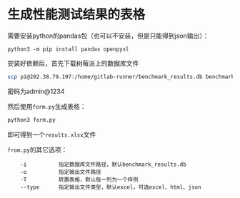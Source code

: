 # 生成性能测试结果的表格

需要安装python的pandas包（也可以不安装，但是只能得到json输出）：

```base
python3 -m pip install pandas openpyxl
```

安装好依赖后，首先下载树莓派上的数据库文件

```bash
scp pi@202.38.79.197:/home/gitlab-runner/benchmark_results.db benchmark_results.db
```

密码为admin@1234

然后使用`form.py`生成表格：

```bash
python3 form.py
```

即可得到一个`results.xlsx`文件

`from.py`的其它选项：

```
    -i          指定数据库文件路径，默认benchmark_results.db
    -o          指定输出文件路径
    -T          转置表格，默认每一列为一个样例
    --type      指定输出文件类型，默认excel，可选excel、html、json
```
